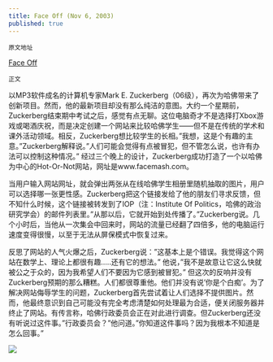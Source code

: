 ```yaml
---
title: Face Off (Nov 6, 2003)
published: true
---
```

`原文地址`

[Face Off](https://www.thecrimson.com/article/2003/11/6/face-off-computer-guru-mark-e/)

`正文`

以MP3软件成名的计算机专家Mark E. Zuckerberg（06级），再次为哈佛带来了创新项目。然而，他的最新项目却没有那么纯洁的意图。大约一个星期前，Zuckerberg结束期中考试之后，感觉有点无聊。这位电脑奇才不是选择打Xbox游戏或喝酒庆祝，而是决定创建一个网站来比较哈佛学生——但不是在传统的学术和课外活动领域。相反，Zuckerberg想比较学生的长相。”我想，这是个有趣的主意。”Zuckerberg解释说。”人们可能会觉得有点被冒犯，但不管怎么说，也许有办法可以控制这种情况。” 经过三个晚上的设计，Zuckerberg成功打造了一个以哈佛为中心的Hot-Or-Not网站，网址是www.facemash.com。

当用户输入网站网址，就会弹出两张从在线哈佛学生相册里随机抽取的图片，用户可以选择哪一张更性感。Zuckerberg把这个链接发给了他的朋友们寻求反馈，但不知什么时候，这个链接被转发到了IOP（注：Institute Of Politics，哈佛的政治研究学会）的邮件列表里。”从那以后，它就开始到处传播了。”Zuckerberg说。几个小时后，当他从一次集会中回来时，网站的流量已经翻了四倍多，他的电脑运行速度变得很慢，以至于无法从屏保模式中恢复过来。

反思了网站的人气火爆之后，Zuckerberg说：”这基本上是个错误。我觉得这个网站在数学上、理论上都很有趣…..还有它的想法。” 他说，”我不是故意让它这么快就被公之于众的，因为我希望人们不要因为它感到被冒犯。” 但这次的反响并没有Zuckerberg预期的那么糟糕。人们都很尊重他。他们并没有说’你是个白痴’。为了解决网站侮辱学生的问题，Zuckerberg首先尝试着让人们选择不提供图片。然而，他最终意识到自己可能没有完全考虑清楚如何处理最为合适，便关闭服务器并终止了网站。有传言称，哈佛行政委员会正在对此进行调查。但Zuckerberg还没有听说过这件事。”行政委员会？”他问道。”你知道这件事吗？因为我根本不知道是怎么回事。”

![](https://thesocialnetworkinbox.files.wordpress.com/2020/04/photo_2020-04-30_12-09-08.jpg)
